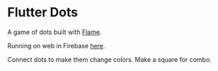 # Flutter Dots

A game of dots built with [Flame](https://docs.flame-engine.org/).

Running on web in Firebase [here](https://flutter-dots.web.app).

Connect dots to make them change colors. Make a square for combo.
